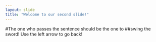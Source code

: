 ```yaml
---
layout: slide
title: "Welcome to our second slide!"
---
```

#The one who passes the sentence should be the one to 
##swing the sword!
Use the left arrow to go back!
